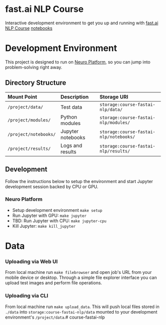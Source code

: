 # fast.ai NLP Course

Interactive development environment to get you up and running with [fast.ai NLP Course](https://www.fast.ai/2019/07/08/fastai-nlp/) [notebooks](https://github.com/fastai/course-nlp)

# Development Environment

This project is designed to run on [Neuro Platform](https://neu.ro), so you can jump into problem-solving right away.

## Directory Structure

| Mount Point              | Description                       | Storage URI                     |
|:------------------------ |:--------------------------------- |:------------------------------- |
|`/project/data/`          | Test data                         | `storage:course-fastai-nlp/data/`         |
|`/project/modules/`       | Python modules                    | `storage:course-fastai-nlp/modules/`      |
|`/project/notebooks/`     | Jupyter notebooks                 | `storage:course-fastai-nlp/notebooks/`    |
|`/project/results/`       | Logs and results                  | `storage:course-fastai-nlp/results/`      |


## Development

Follow the instructions below to setup the environment and start Jupyter development session backed by CPU or GPU.

### Neuro Platform

* Setup development environment `make setup`
* Run Jupyter with GPU: `make jupyter`
* TBD: Run Jupyter with CPU: `make jupyter-cpu`
* Kill Jupyter: `make kill_jupyter`

# Data

### Uploading via Web UI

From local machine run `make filebrowser` and open job's URL from your mobile device or desktop. Through a simple file explorer interface you can upload test images and perform file operations.

### Uploading via CLI

From local machine run `make upload_data`. This will push local files stored in `./data` into `storage:course-fastai-nlp/data` mounted to your development environment's `/project/data`.# course-fastai-nlp
